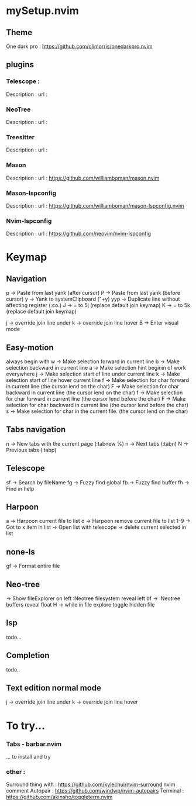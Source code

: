 # mySetup.nvim

## Theme
One dark pro : https://github.com/olimorris/onedarkpro.nvim

## plugins

### Telescope :
Description : 
url : 

### NeoTree
Description : 
url : 

### Treesitter
Description : 
url : 

### Mason
Description : 
url : https://github.com/williamboman/mason.nvim

### Mason-lspconfig
Description : 
url : https://github.com/williamboman/mason-lspconfig.nvim

### Nvim-lspconfig
Description : 
url : https://github.com/neovim/nvim-lspconfig
# Keymap

## Navigation
<leader>p   -> Paste from last yank (after cursor)
<leader>P   -> Paste from last yank (before cursor)
<leader>y   -> Yank to systemClipboard ("+y)
yyp         -> Duplicate line without affecting register (:co.)
J           -> = to 5j (replace default join keymap)
K           -> = to 5k (replace default join keymap)

<leader>j   -> override join line under
<leader>k   -> override join line hover
<leader>B   -> Enter visual mode

## Easy-motion
always begin with <leader><leader>
w -> Make selection forward in current line
b -> Make selection backward in current line
a -> Make selection hint beginin of work everywhere
j -> Make selection start of line under current line
k -> Make selection start of line hover current line
f<char> -> Make selection for char forward in current line (the cursor lend on the char)
F<char> -> Make selection for char backward in current line (the cursor lend on the char)
f<char> -> Make selection for char forward in current line (the cursor lend before the char)
F<char> -> Make selection for char backward in current line (the cursor lend before the char)
s<char> -> Make selection for char in the current file. (the cursor lend on the char)

## Tabs navigation
<leader><leader>n -> New tabs with the current page (:tabnew %<CR>)
<leader>n   -> Next tabs (:tabn<CR>)
<leader>N   -> Previous tabs (:tabp<CR>)

## Telescope
<leader>sf  -> Search by fileName
<leader>fg  -> Fuzzy find global
<leader>fb  -> Fuzzy find buffer
<leader>fh  -> Find in help

## Harpoon
<leader>a   -> Harpoon current file to list
<leader>d   -> Harpoon remove current file to list
<leader>1-9 -> Got to x item in list
<C-e>       -> Open list with telescope
    <C-d>       -> delete current selected in list

## none-ls
<leader>gf  -> Format entire file

## Neo-tree
<C-n>       -> Show fileExplorer on left :Neotree filesystem reveal left<CR>
<leader>bf  -> :Neotree buffers reveal float<CR>
H           -> while in file explore toggle hidden file
## lsp
todo...

## Completion
todo..

## Text edition normal mode
<leader>j   -> override join line under
<leader>k   -> override join line hover


# To try...


### Tabs - barbar.nvim
... to install and try

### other : 
Surround thing with : https://github.com/kylechui/nvim-surround
nvim comment
Autopair : https://github.com/windwp/nvim-autopairs
Terminal : https://github.com/akinsho/toggleterm.nvim
